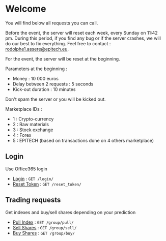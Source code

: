 # Welcome

You will find below all requests you can call.

Before the event, the server will reset each week, every Sunday on 11:42 pm.
During this period, if you find any bug or if the server crashes, we will do our best to fix everything. Feel free to contact : rodolphe1.assere@epitech.eu.

For the event, the server will be reset at the beginning.

Parameters at the beginning :
* Money : 10 000 euros
* Delay between 2 requests : 5 seconds
* Kick-out duration : 10 minutes

Don't spam the server or you will be kicked out.

Marketplace IDs :
* 1 : Crypto-currency
* 2 : Raw materials
* 3 : Stock exchange
* 4 : Forex
* 5 : EPITECH (based on transactions done on 4 others marketplace)

## Login

Use Office365 login

* [Login](login.md) : `GET /login/`
* [Reset Token](reset_token.md) : `GET /reset_token/`

## Trading requests

Get indexes and buy/sell shares depending on your prediction

* [Pull Index](group/pull.md) : `GET /group/pull/`
* [Sell Shares](group/sell.md) : `GET /group/sell/`
* [Buy Shares](group/buy.md) : `GET /group/buy/`
